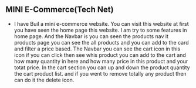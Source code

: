 ## MINI E-Commerce(Tech Net)

- I have Buil a mini e-commerce website. You can visit this website at first you have seen the home page this website. I am try to some features in home page. And the Navbar is you can seen the products nav it products page you can see the all products and you can add to the card and filter a price based. The Navbar you can see the cart icon in this icon if you can click then see whis product you can add to the cart and how many quantity in here and how many price in this product and your totat price. In the cart section you can up and down the product quantity the cart product list. and if you went to remove totally any product then can do it the delete icon.
